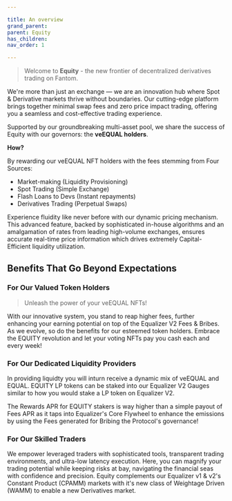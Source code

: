 ```yaml
---

title: An overview
grand_parent:
parent: Equity
has_children:
nav_order: 1

---
```


> Welcome to **Equity** - the new frontier of decentralized derivatives trading on Fantom.

We're more than just an exchange ― we are an innovation hub where Spot & Derivative markets thrive without boundaries. Our cutting-edge platform brings together minimal swap fees and zero price impact trading, offering you a seamless and cost-effective trading experience.

Supported by our groundbreaking multi-asset pool, we share the success of Equity with our governors: the **veEQUAL holders**. 

**How?**

By rewarding our veEQUAL NFT holders with the fees stemming from Four Sources:
- Market-making (Liquidity Provisioning)
- Spot Trading (Simple Exchange)
- Flash Loans to Devs (Instant repayments)
- Derivatives Trading (Perpetual Swaps)

Experience fluidity like never before with our dynamic pricing mechanism. This advanced feature, backed by sophisticated in-house algorithms and an amalgamation of rates from leading high-volume exchanges, ensures accurate real-time price information which drives extremely Capital-Efficient liquidity utilization.

## Benefits That Go Beyond Expectations

### For Our Valued Token Holders
> Unleash the power of your veEQUAL NFTs!

With our innovative system, you stand to reap higher fees, further enhancing your earning potential on top of the Equalizer V2 Fees & Bribes. As we evolve, so do the benefits for our esteemed token holders. Embrace the EQUITY revolution and let your voting NFTs pay you cash each and every week!

### For Our Dedicated Liquidity Providers
In providing liquidty you will inturn receive a dynamic mix of veEQUAL and EQUAL. EQUITY LP tokens can be staked into our Equalizer V2 Gauges similar to how you would stake a LP token on Equalizer V2.

The Rewards APR for EQUITY stakers is way higher than a simple payout of Fees APR as it taps into Equalizer's Core Flywheel to enhance the emissions by using the Fees generated for Bribing the Protocol's governance!

### For Our Skilled Traders
We empower leveraged traders with sophisticated tools, transparent trading environments, and ultra-low latency execution. Here, you can magnify your trading potential while keeping risks at bay, navigating the financial seas with confidence and precision. Equity complements our Equalizer v1 & v2's Constant Product (CPAMM) markets with it's new class of Weightage Driven (WAMM) to enable a new Derivatives market.
